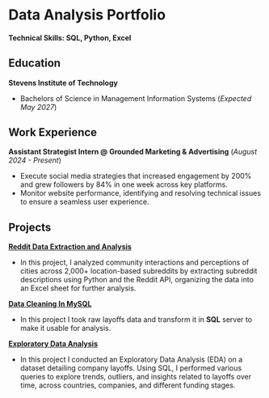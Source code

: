 # Data Analysis Portfolio

#### **Technical Skills: SQL, Python, Excel**

## Education
**Stevens Institute of Technology**
- Bachelors of Science in Management Information Systems (_Expected May 2027_)

## Work Experience
**Assistant Strategist Intern @ Grounded Marketing & Advertising** (_August 2024 - Present_)
- Execute social media strategies that increased engagement by 200% and grew followers by 84% in one week across key platforms.
- Monitor website performance, identifying and resolving technical issues to ensure a seamless user experience.

## Projects
[**Reddit Data Extraction and Analysis**](https://github.com/jordanbaluyot/portfolio/blob/main/PRAW%20Integration%20Task.py)
- In this project, I analyzed community interactions and perceptions of cities across 2,000+ location-based subreddits by extracting subreddit descriptions using Python and the Reddit API, organizing the data into an Excel sheet for further analysis.

[**Data Cleaning In MySQL**](https://github.com/jordanbaluyot/jordanbaluyot.github.io/blob/main/Data%20Cleaning%20in%20MySQL.sql)
- In this project I took raw layoffs data and transform it in **SQL** server to make it usable for analysis.

[**Exploratory Data Analysis**](https://github.com/jordanbaluyot/jordanbaluyot.github.io/blob/main/Exploratory%20Data%20Analysis.sql)
- In this project I conducted an Exploratory Data Analysis (EDA) on a dataset detailing company layoffs. Using SQL, I performed various queries to explore trends, outliers, and insights related to layoffs over time, across countries, companies, and different funding stages.
